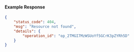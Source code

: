 <!-- Code generated for API Clients. DO NOT EDIT. -->

#### Example Response

```json
{
	"status_code": 404,
	"msg": "Resource not found",
	"details": {
		"operation_id": "op_2TMGI7MzWSUoYf5GCrK3pZYRh5D"
	}
}
```
